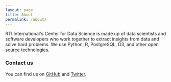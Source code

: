 ```yaml
---
layout: page
title: About
permalink: /about/
---
```


RTI International's Center for Data Science is made up of data
scientists and software developers who work together to extract
insights from data and solve hard problems. We use Python, R,
PostgreSQL, D3, and other open source technologies.

### Contact us

You can find us on [GitHub](https://github.com/rtidatascience) and
[Twitter](https://twitter.com/rtidatascience).



